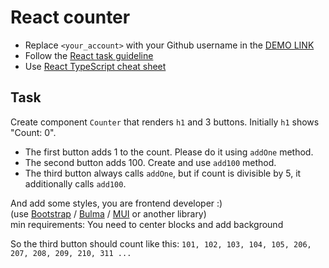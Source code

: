 # React counter
- Replace `<your_account>` with your Github username in the [DEMO LINK](https://<your_account>.github.io/react_counter/)
- Follow the [React task guideline](https://github.com/mate-academy/react_task-guideline#react-tasks-guideline)
- Use [React TypeScript cheat sheet](https://mate-academy.github.io/fe-program/js/extra/react-typescript)

## Task
Create component `Counter` that renders `h1` and 3 buttons. Initially `h1` shows
"Count: 0".
- The first button adds 1 to the count. Please do it using `addOne` method.
- The second button adds 100. Create and use `add100` method.
- The third button always calls `addOne`, but if count is divisible by 5, it additionally calls `add100`.

And add some styles, you are frontend developer :)
<br> (use [Bootstrap](https://getbootstrap.com) / [Bulma](https://bulma.io) / [MUI](https://mui.com) or another library)
<br> min requirements: You need to center blocks and add background


So the third button should count like this:
`101, 102, 103, 104, 105, 206, 207, 208, 209, 210, 311 ...`
